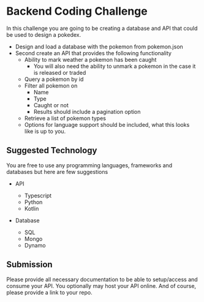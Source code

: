 # Backend Coding Challenge

In this challenge you are going to be creating a database and API that could be used to design a pokedex.

- Design and load a database with the pokemon from pokemon.json
- Second create an API that provides the following functionality
  - Ability to mark weather a pokemon has been caught
    - You will also need the ability to unmark a pokemon in the case it is released or traded
  - Query a pokemon by id
  - Filter all pokemon on
    - Name
    - Type
    - Caught or not
    - Results should include a pagination option
  - Retrieve a list of pokemon types
  - Options for language support should be included, what this looks like is up to you.


## Suggested Technology

You are free to use any programming languages, frameworks and databases but here are few suggestions

  - API
    - Typescript
    - Python
    - Kotlin

  - Database
    - SQL
    - Mongo
    - Dynamo

## Submission

Please provide all necessary documentation to be able to setup/access and consume your API. You optionally may host your API online. And of course, please provide a link to your repo.

